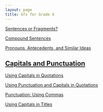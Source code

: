 ```yaml
---
layout: page
title: Gfx for Grade 4
---
```

<a href="/tutorials-v4/sentence_or_fragment_v1/index.html">Sentences or Fragments?</a>

<a href="/tutorials-v4/compound_sentences/index.html">Compound Sentences</a>

<a href="/tutorials-v4/article_about_tablets_with_pronouns_marked/index.html">Pronouns, Antecedents, and Similar Ideas

<!-- <a href="/tutorials-v4/compound_subject/index.html">Compound Subjects</a>


<a href="/tutorials-v4/compound_predicate/index.html">Compound Predicates</a>


<a href="/tutorials-v4/compound_object/index.html">Compound Objects</a>


<a href="/tutorials-v4/appositive/index.html">Appositives</a>


<a href="/tutorials-v4/relative_clause/index.html">Relative Clauses</a>


<a href="/tutorials-v4/present_participle_gerund/index.html">Present Participles and Gerunds</a>


<a href="/tutorials-v4/passive_active/index.html">Passive and Active Clauses</a>


<a href="/tutorials-v4/past_participle/index.html">Past Participles</a> -->


<h2>Capitals and Punctuation</h2>

<!-- <a href="/tutorials-v4/pronouns/index.html">Pronouns, Antecedents, and Similar Ideas</a> -->
<a href="/tutorials-v4/quotations_v1">Using Capitals in Quotations

<a href="/tutorials-v4/quotations_v2">Using Punctuation and Capitals in Quotations

<a href="/tutorials-v4/commas_v1">Punctuation:  Using Commas

<a href="/tutorials-v4/titles_v1">Using Capitals in Titles



<!-- <a href="/tutorials-v4/spelling_sample/index.html">Spelling Sample Problem -->